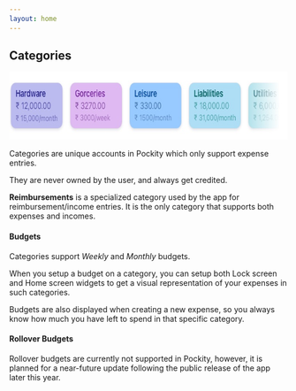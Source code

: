 ```yaml
---
layout: home
---
```


## Categories

<picture>
  <source media="(prefers-color-scheme: dark)" srcset="/assets/images/categories/header-dark.jpg 1x, /assets/images/categories/header-dark@2x.jpg 2x, /assets/images/categories/header-dark@3x.jpg 3x">
  <img src="/assets/images/categories/header.jpg" srcset="/assets/images/categories/header@2x.jpg 2x, /assets/images/categories/header@3x.jpg 3x" width="712" height="122" alt="Graphical representation of Pockity's categories"/>
</picture>

Categories are unique accounts in Pockity which only support expense entries. 

They are never owned by the user, and always get credited. 

**Reimbursements** is a specialized category used by the app for reimbursement/income entries. It is the only category that supports both expenses and incomes. 

#### Budgets 
Categories support *Weekly* and *Monthly* budgets. 

When you setup a budget on a category, you can setup both Lock screen and Home screen widgets to get a visual representation of your expenses in such categories. 

Budgets are also displayed when creating a new expense, so you always know how much you have left to spend in that specific category. 

#### Rollover Budgets
Rollover budgets are currently not supported in Pockity, however, it is planned for a near-future update following the public release of the app later this year. 
